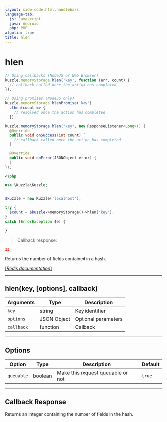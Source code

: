 ```yaml
---
layout: side-code.html.handlebars
language-tab:
  js: Javascript
  java: Android
  php: PHP
algolia: true
title: hlen
---
```


# hlen

```js
// Using callbacks (NodeJS or Web Browser)
kuzzle.memoryStorage.hlen('key', function (err, count) {
  // callback called once the action has completed
});

// Using promises (NodeJS only)
kuzzle.memoryStorage.hlenPromise('key')
  .then(count => {
    // resolved once the action has completed
  });
```

```java
kuzzle.memoryStorage.hlen("key", new ResponseListener<Long>() {
  @Override
  public void onSuccess(int count) {
    // callback called once the action has completed
  }

  @Override
  public void onError(JSONObject error) {
  }
});
```

```php
<?php

use \Kuzzle\Kuzzle;


$kuzzle = new Kuzzle('localhost');

try {
  $count = $kuzzle->memoryStorage()->hlen('key');
}
catch (ErrorException $e) {

}
```

> Callback response:

```json
13
```

Returns the number of fields contained in a hash.

[[_Redis documentation_]](https://redis.io/commands/hlen)

---

## hlen(key, [options], callback)

| Arguments | Type | Description |
|---------------|---------|----------------------------------------|
| `key` | string | Key identifier |
| `options` | JSON Object | Optional parameters |
| `callback` | function | Callback |

---

## Options

| Option | Type | Description | Default |
|---------------|---------|----------------------------------------|---------|
| `queuable` | boolean | Make this request queuable or not  | `true` |

---

## Callback Response

Returns an integer containing the number of fields in the hash.
